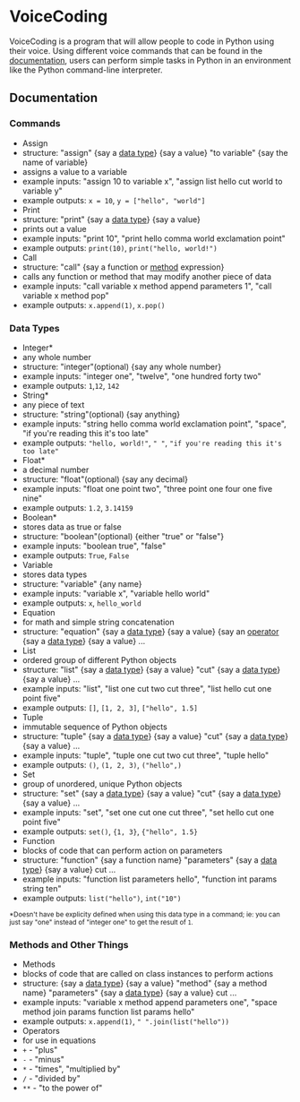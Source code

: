 # VoiceCoding
VoiceCoding is a program that will allow people to code in Python using their voice. Using different voice commands that can be found in the [documentation](#documentation), users can perform simple tasks in Python in an environment like the Python command-line interpreter.

## Documentation
### Commands

- Assign
 - structure: "assign" {say a [data type](#data-types)} {say a value} "to variable" {say the name of variable} 
 - assigns a value to a variable 
 - example inputs: "assign 10 to variable x", "assign list hello cut world to variable y"
 - example outputs: `x = 10`, `y = ["hello", "world"]`
- Print
 - structure: "print" {say a [data type](#data-types)} {say a value}
 - prints out a value 
 - example inputs: "print 10", "print hello comma world exclamation point"
 - example outputs: `print(10)`, `print("hello, world!")`
- Call
 - structure: "call" {say a function or [method](#methods-and-other-things) expression}
 - calls any function or method that may modify another piece of data
 - example inputs: "call variable x method append parameters 1", "call variable x method pop"
 - example outputs: `x.append(1)`, `x.pop()`

### Data Types

- Integer\* 
 - any whole number
 - structure: "integer"(optional) {say any whole number}
 - example inputs: "integer one", "twelve", "one hundred forty two"
 - example outputs: `1`,`12`, `142`
- String\* 
 - any piece of text
 - structure: "string"(optional) {say anything}
 - example inputs: "string hello comma world exclamation point", "space", "if you're reading this it's too late"
 - example outputs: `"hello, world!"`, `" "`, `"if you're reading this it's too late"`
- Float\*
 - a decimal number
 - structure: "float"(optional) {say any decimal}
 - example inputs: "float one point two", "three point one four one five nine"
 - example outputs: `1.2`, `3.14159`
- Boolean\* 
 - stores data as true or false
 - structure: "boolean"(optional) {either "true" or "false"}
 - example inputs: "boolean true", "false"
 - example outputs: `True`, `False`
- Variable 
 - stores data types
 - structure: "variable" {any name}
 - example inputs: "variable x", "variable hello world"
 - example outputs: `x`, `hello_world`
- Equation
 - for math and simple string concatenation
 - structure: "equation" {say a [data type](#data-types)} {say a value} {say an [operator](#methods-and-other-things) {say a [data type](#data-types)} {say a value} ... 
- List 
 - ordered group of different Python objects
 - structure: "list" {say a [data type](#data-types)} {say a value} "cut" {say a [data type](#data-types)} {say a value} ...
 - example inputs: "list", "list one cut two cut three", "list hello cut one point five"
 - example outputs: `[]`, `[1, 2, 3]`, `["hello", 1.5]`
- Tuple 
 - immutable sequence of Python objects 
 - structure: "tuple" {say a [data type](#data-types)} {say a value} "cut" {say a [data type](#data-types)} {say a value} ...
 - example inputs: "tuple", "tuple one cut two cut three", "tuple hello"
 - example outputs: `()`, `(1, 2, 3)`, `("hello",)`
- Set 
 - group of unordered, unique Python objects 
 - structure: "set" {say a [data type](#data-types)} {say a value} "cut" {say a [data type](#data-types)} {say a value} ...
 - example inputs: "set", "set one cut one cut three", "set hello cut one point five"
 - example outputs: `set()`, `{1, 3}`, `{"hello", 1.5}`
- Function
 - blocks of code that can perform action on parameters
 - structure: "function" {say a function name} "parameters" {say a [data type](#data-types)} {say a value} cut ...
 - example inputs: "function list parameters hello", "function int params string ten"
 - example outputs: `list("hello")`, `int("10")`

<sup>*Doesn't have be explicity defined when using this data type in a command; ie: you can just say "one" instead of "integer one" to get the result of `1`.</sup>

### Methods and Other Things

- Methods
 - blocks of code that are called on class instances to perform actions
 - structure: {say a [data type](#data-types)} {say a value} "method" {say a method name} "parameters" {say a [data type](#data-types)} {say a value} cut ...
 - example inputs: "variable x method append parameters one", "space method join params function list params hello"
 - example outputs: `x.append(1)`, `" ".join(list("hello"))`
- Operators
 - for use in equations
 - `+` - "plus"
 - `-` - "minus"
 - `*` - "times", "multiplied by"
 - `/` - "divided by"
 - `**` - "to the power of"
